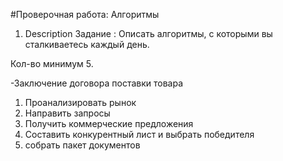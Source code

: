 #Проверочная работа: Алгоритмы
1. Description
Задание : Описать алгоритмы, с которыми вы сталкиваетесь каждый день.

Кол-во минимум 5.

-Заключение договора поставки товара
1. Проанализировать рынок
2. Направить запросы
3. Получить коммерческие предложения
4. Составить конкурентный лист и выбрать победителя
5. собрать пакет документов
